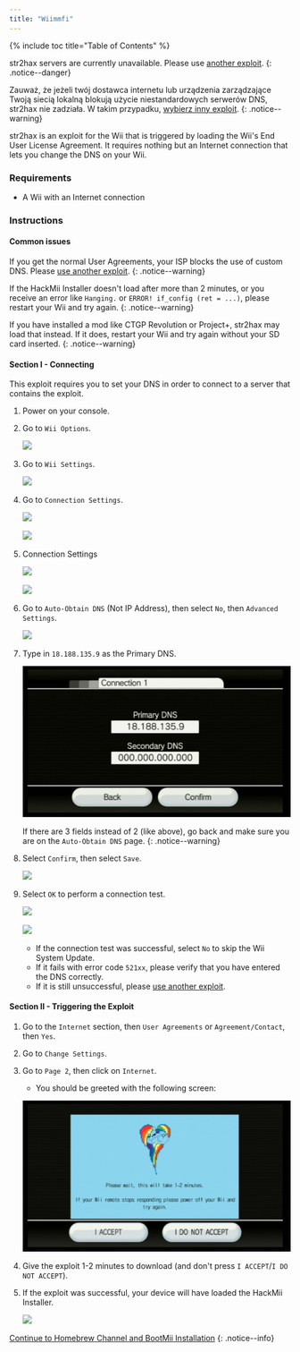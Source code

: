 ```yaml
---
title: "Wiimmfi"
---
```


{% include toc title="Table of Contents" %}

str2hax servers are currently unavailable. Please use [another exploit](get-started).
{: .notice--danger}

Zauważ, że jeżeli twój dostawca internetu lub urządzenia zarządzające Twoją siecią lokalną blokują użycie niestandardowych serwerów DNS, str2hax nie zadziała. W takim przypadku, [wybierz inny exploit](get-started).
{: .notice--warning}

str2hax is an exploit for the Wii that is triggered by loading the Wii's End User License Agreement. It requires nothing but an Internet connection that lets you change the DNS on your Wii.

### Requirements

* A Wii with an Internet connection

### Instructions

#### Common issues

If you get the normal User Agreements, your ISP blocks the use of custom DNS. Please [use another exploit](get-started).
{: .notice--warning}

If the HackMii Installer doesn't load after more than 2 minutes, or you receive an error like `Hanging.` or `ERROR! if_config (ret = ...)`, please restart your Wii and try again.
{: .notice--warning}

If you have installed a mod like CTGP Revolution or Project+, str2hax may load that instead. If it does, restart your Wii and try again without your SD card inserted.
{: .notice--warning}

#### Section I - Connecting

This exploit requires you to set your DNS in order to connect to a server that contains the exploit.

1. Power on your console.
1. Go to `Wii Options`.

    ![](/images/riiconnect24/Internet_1.png)

1. Go to `Wii Settings`.

    ![](/images/riiconnect24/Internet_2.png)

1. Go to `Connection Settings`.

    ![](/images/riiconnect24/Internet_3.png)

    ![](/images/riiconnect24/Internet_4.png)

1. Connection Settings

    ![](/images/riiconnect24/Internet_5.png)

    ![](/images/riiconnect24/Internet_6.png)

1. Go to `Auto-Obtain DNS` (Not IP Address), then select `No`, then `Advanced Settings`.

    ![](/images/riiconnect24/Internet_7.png)

1. Type in `18.188.135.9` as the Primary DNS.

    ![](/images/exploits/str2hax/dns.png)

    If there are 3 fields instead of 2 (like above), go back and make sure you are on the `Auto-Obtain DNS` page.
    {: .notice--warning}

1. Select `Confirm`, then select `Save`.

    ![](/images/riiconnect24/Internet_10.png)

1. Select `OK` to perform a connection test.

    ![](/images/riiconnect24/Internet_11.png)

    ![](/images/riiconnect24/Internet_12.png)

    + If the connection test was successful, select `No` to skip the Wii System Update.
    + If it fails with error code `521xx`, please verify that you have entered the DNS correctly.
    + If it is still unsuccessful, please [use another exploit](get-started).

#### Section II - Triggering the Exploit

1. Go to the `Internet` section, then `User Agreements` or `Agreement/Contact`, then `Yes`.
1. Go to `Change Settings`.
1. Go to `Page 2`, then click on `Internet`.
    + You should be greeted with the following screen:

    ![](/images/exploits/str2hax/EULA.png)

1. Give the exploit 1-2 minutes to download (and don't press `I ACCEPT`/`I DO NOT ACCEPT`).
1. If the exploit was successful, your device will have loaded the HackMii Installer.

    ![](/images/hackmii/scam.png)

[Continue to Homebrew Channel and BootMii Installation](hbc)
{: .notice--info}

